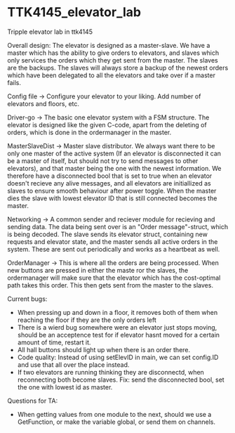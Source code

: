 # TTK4145_elevator_lab

Tripple elevator lab in ttk4145

Overall design:
The elevator is designed as a master-slave. We have a master which has the ability to give orders to elevators, and slaves which only services the orders which they get sent from the master. The slaves are the backups. The slaves will always store a backup of the newest orders which have been delegated to all the elevators and take over if a master fails.

Config file -> Configure your elevator to your liking. Add number of elevators and floors, etc.

Driver-go -> The basic one elevator system with a FSM structure. The elevator is designed like the given C-code, apart from the deleting of orders, which is done in the ordermanager in the master.

MasterSlaveDist -> Master slave distributor. We always want there to be only one master of the active system (If an elevator is disconnected it can be a master of itself, but should not try to send messages to other elevators), and that master being the one with the newest information. We therefore have a disconnected bool that is set to true when an elevator doesn't recieve any alive messages, and all elevators are initiallized as slaves to ensure smooth behaviour after power toggle. When the master dies the slave with lowest elevator ID that is still connected becomes the master.

Networking -> A common sender and reciever module for recieving and sending data. The data being sent over is an "Order message"-struct, which is being decoded. The slave sends its elevator struct, containing new requests and elevator state, and the master sends all active orders in the system. These are sent out periodically and works as a heartbeat as well.

OrderManager -> This is where all the orders are being processed. When new buttons are pressed in either the maste ror the slaves, the ordermanager will make sure that the elevator which has the cost-optimal path takes this order. This then gets sent from the master to the slaves.

Current bugs:

- When pressing up and down in a floor, it removes both of them when reaching the floor if they are the only orders left
- There is a wierd bug somewhere were an elevator just stops moving, should be an acceptence test for if elevator hasnt moved for a certain amount of time, restart it.
- All hall buttons should light up when there is an order there.
- Code quality: Instead of using setElevID in main, we can set config.ID and use that all over the place instead.
- If two elevators are running thinking they are disconnectd, when reconnecting both become slaves. Fix: send the disconnected bool, set the one with lowest id as master.

Questions for TA:

- When getting values from one module to the next, should we use a GetFunction, or make the variable global, or send them on channels.
